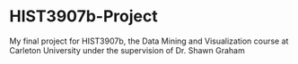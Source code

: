 # HIST3907b-Project
My final project for HIST3907b, the Data Mining and Visualization course at Carleton University under the supervision of Dr. Shawn Graham
